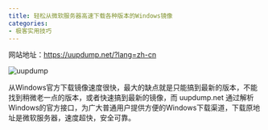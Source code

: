 ```yaml
---
title: 轻松从微软服务器高速下载各种版本的Windows镜像
categories:
- 极客实用技巧
---
```


网站地址：https://uupdump.net/?lang=zh-cn


![uupdump](https://cdn.fangyuanxiaozhan.com/assets/1658157138780r1Sr66km.png)


从Windows官方下载镜像速度很快，最大的缺点就是只能搞到最新的版本，不能找到稍微老一点的版本，或者快速搞到最新的镜像，而 uupdump.net 通过解析Windows的官方接口，为广大普通用户提供方便的Windows下载渠道，下载原地址是微软服务器，速度超快，安全可靠。









